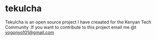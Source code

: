 # tekulcha
Tekulcha is an open source project I have creaated for the Kenyan Tech Community .If you want to contribute to this project email me @t vogonyo101@gmail.com

